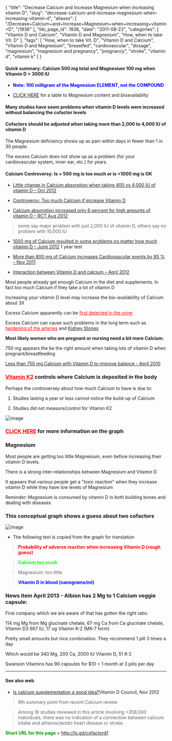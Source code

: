 {
    "title": "Decrease Calcium and Increase Magnesium when increasing vitamin D",
    "slug": "decrease-calcium-and-increase-magnesium-when-increasing-vitamin-d",
    "aliases": [
        "/Decrease+Calcium+and+Increase+Magnesium+when+increasing+vitamin+D",
        "/1936"
    ],
    "tiki_page_id": 1936,
    "date": "2011-08-22",
    "categories": [
        "Vitamin D and Calcium",
        "Vitamin D and Magnesium",
        "How, when to take Vit. D"
    ],
    "tags": [
        "How, when to take Vit. D",
        "Vitamin D and Calcium",
        "Vitamin D and Magnesium",
        "breastfed",
        "cardiovascular",
        "dosage",
        "magnesium",
        "magnesium and pregnancy",
        "pregnancy",
        "stroke",
        "vitamin d",
        "vitamin k"
    ]
}


#### Quick summary: Calcium 500 mg total and Magnesium 100 mg when Vitamin D > 3000 IU

*  **<span style="color:#00F;">Note: 100 milligram of the Magnesium ELEMENT, not the COMPOUND</span>** 

* [CLICK HERE](http://www.longecity.org/forum/topic/16932-bioavailability-elemental-of-magnesium-types/) for a table to Magnesium content and bioavailablity 

#### Many studies have seem problems when vitamin D levels were increased without balancing the cofactor levels

#### Cofactors should be adjusted when taking more than 2,000 to 4,000 IU of vitamin D

The Magnesium deficiency shows up as pain within days in fewer than 1 in 30 people. 

The excess Calcium does not show up as a problem (for your cardiovascular system, inner ear, etc.) for years. 

#### Calcium Controversy: Is > 500 mg is too much or is  <1000 mg is OK

* [Little change in Calcium absorption when taking 400 vs 4,000 IU of vitamin D – Oct 2012](/posts/little-change-in-calcium-absorption-when-taking-400-vs-4000-iu-of-vitamin-d)

* [Controversy: Too much Calcium if increase Vitamin D](/posts/controversy-too-much-calcium-if-increase-vitamin-d)

* [Calcium absorption increased only 6 percent for high amounts of vitamin D – RCT Aug 2012](/posts/calcium-absorption-increased-only-6-percent-for-high-amounts-of-vitamin-d-rct)

> some say major problem with just 2,000 IU of vitamin D, others say no problem with 10,000 IU

* [1000 mg of Calcium resulted in some problems no matter how much vitamin D – June 2012](/posts/1000-mg-of-calcium-resulted-in-some-problems-no-matter-how-much-vitamin-d) 1 year test

* [More than 800 mg of Calcium increases Cardiovascular events by 85 % – Nov 2011](/posts/more-than-800-mg-of-calcium-increases-cardiovascular-events-by-85-percent)

* [Interaction between Vitamin D and calcium – April 2012](/posts/interaction-between-vitamin-d-and-calcium)

Most people already get enough Calcium in the diet and supplements. In fact too much Calcium if they take a lot of vitamin D

Increasing your vitamin D level may increase the bio-availability of Calcium about 3X

Excess Calcium apparently can be <a href="/posts/first-detected-in-the-urine" style="color: red; text-decoration: underline;" title="This link has an unknown page_id: 1686">first detected in the urine</a>

Excess Calcium can cause such problems in the long term such as <a href="/posts/hardening-of-the-arteries" style="color: red; text-decoration: underline;" title="This link has an unknown page_id: 1725">hardening of the arteries</a> and [Kidney Stones](%20[https://www.VitaminDWiki.com/tiki-browse_categories.php?parentId=81&sort_mode=created_desc) 

 **Most likely women who are pregnant or nursing need a bit more Calcium.**  

750 mg appears the be the right amount when taking lots of vitamin D when pregnant/breastfeeding

[Less than 750 mg Calcium with Vitamin D to improve balance - April 2010](/posts/less-than-750-mg-calcium-with-vitamin-d-to-improve-balance)

### <a href="/posts/vitamin-k2" style="color: red; text-decoration: underline;" title="This link has an unknown page_id: 765">Vitamin K2</a>  controls where Calcium is deposited in the body

Perhaps the controversey about how much Calcium to have is due to:

1. Studies lasting a year or less cannot notice the build-up of Calcium

1. Studies did not measure/control for Vitamin K2

<img src="/attachments/d3.mock.jpg" alt="image" style="max-width: 600px;">

### <a href="/posts/click-here" style="color: red; text-decoration: underline;" title="This link has an unknown page_id: 1193">CLICK HERE</a> for more information on the graph

### Magnesium

Most people are getting too little Magnesium, even before increasing their vitamin D levels.

There is a strong inter-relationships between Magnesium and Vitamin D

It appears that various people get a "toxic reaction" when they increase vitamin D while they have low levels of Magnesium

Reminder: Magnesium is consumed by vitamin D in both building bones and dealing with diseases

### This conceptual graph shows a guess about two cofactors

<img src="/attachments/d3.mock.jpg" alt="image">

* The following text is copied from the graph for translation

>  **<span style="color:#F00;">Probability of adverse reaction when increasing Vitamin D (rough guess)</span>** 

>  **<span style="color:#0F0;">Calcium too much</span>** 

> Magnesium: too little

>  **<span style="color:#00F;">Vitamin D in blood (nanograms/ml)</span>** 

### News item April 2013 - Albion has 2 Mg to 1 Calcium veggie capsule:

First company which we are aware of that has gotten the right ratio.

114 mg Mg from Mg glucinate chelate, 67 mg Ca from Ca glucinate chelate, Vitamin D3 667 IU, 17 ug Vitamin K-2 (MK-7 form)

Pretty small amounts but nice combination. They recommend 1 pill 3 times a day

Which would be 340 Mg, 200 Ca, 2000 IU Vitamin D, 51 K-2

Swanson Vitamins has 90 capsules for $10  = 1 month at 3 pills per day

---

#### See also web

* [Is calcium supplementation a good idea?](http://blog.vitamindcouncil.org/2012/11/27/is-calcium-supplementation-a-good-idea/)Vitamin D Council, Nov 2012

> 8th summary point from recent Calcium review

> Among 16 studies reviewed in this article involving >358,000 individuals, there was no indication of a connection between calcium intake and atherosclerotic heart disease or stroke.

 **<span style="color:#090;">Short URL for this page</span>**  = http://is.gd/cofactord1